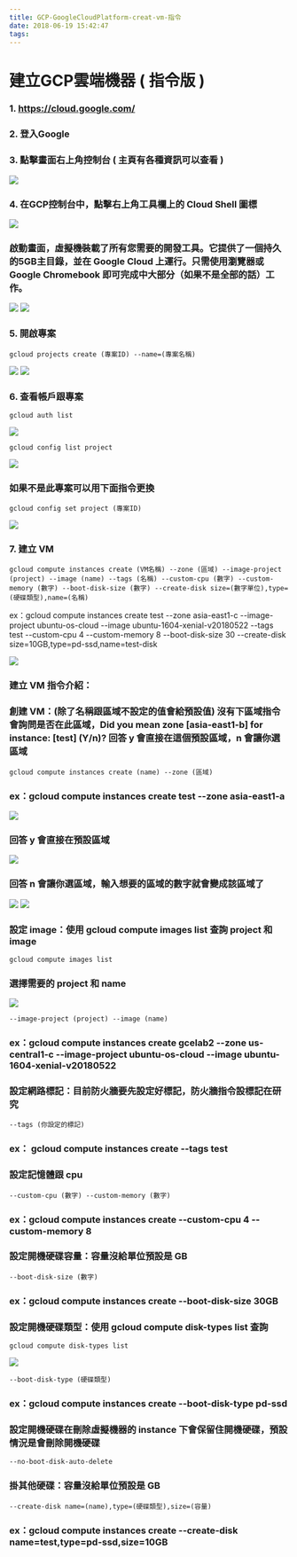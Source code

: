 ```yaml
---
title: GCP-GoogleCloudPlatform-creat-vm-指令
date: 2018-06-19 15:42:47
tags:
---
```


# 建立GCP雲端機器 ( 指令版 )

### 1. https://cloud.google.com/

### 2. 登入Google

### 3. 點擊畫面右上角控制台 ( 主頁有各種資訊可以查看 )

![ ](images/1.png)

### 4. 在GCP控制台中，點擊右上角工具欄上的 Cloud Shell 圖標

![ ](images/2.png)

### 啟動畫面，虛擬機裝載了所有您需要的開發工具。它提供了一個持久的5GB主目錄，並在 Google Cloud 上運行。只需使用瀏覽器或 Google Chromebook 即可完成中大部分（如果不是全部的話）工作。

![ ](images/3.png)
![ ](images/4.png)

### 5. 開啟專案

```
gcloud projects create (專案ID) --name=(專案名稱) 
```

![ ](images/5.1.png)
![ ](images/6.png)

### 6. 查看帳戶跟專案

```
gcloud auth list
```

![ ](images/7.png)

```
gcloud config list project
```

![ ](images/8.png)

### 如果不是此專案可以用下面指令更換

```
gcloud config set project (專案ID)
```

![ ](images/9.png)

### 7. 建立 VM

```
gcloud compute instances create (VM名稱) --zone (區域) --image-project (project) --image (name) --tags (名稱) --custom-cpu (數字) --custom-memory (數字) --boot-disk-size (數字) --create-disk size=(數字單位),type=(硬碟類型),name=(名稱)
```

ex：gcloud compute instances create test --zone asia-east1-c --image-project ubuntu-os-cloud --image ubuntu-1604-xenial-v20180522 --tags test --custom-cpu 4 --custom-memory 8 --boot-disk-size 30 --create-disk size=10GB,type=pd-ssd,name=test-disk

![ ](images/16.png)

### 建立 VM 指令介紹：

### 創建 VM：(除了名稱跟區域不設定的值會給預設值) 沒有下區域指令會詢問是否在此區域，Did you mean zone [asia-east1-b] for instance: [test] (Y/n)? 回答 y 會直接在這個預設區域，n 會讓你選區域

```
gcloud compute instances create (name) --zone (區域)
```

### ex：gcloud compute instances create test --zone asia-east1-a

![ ](images/14.png)

### 回答 y 會直接在預設區域

![ ](images/11.png)

### 回答 n 會讓你選區域，輸入想要的區域的數字就會變成該區域了

![ ](images/12.png)
![ ](images/13.1.png)

### 設定 image：使用 gcloud compute images list 查詢 project 和 image 

```
gcloud compute images list
```

### 選擇需要的 project 和 name

![ ](images/10.png)

```
--image-project (project) --image (name)
```

### ex：gcloud compute instances create gcelab2 --zone us-central1-c --image-project ubuntu-os-cloud --image ubuntu-1604-xenial-v20180522

### 設定網路標記：目前防火牆要先設定好標記，防火牆指令設標記在研究

```
--tags (你設定的標記)
```

### ex： gcloud compute instances create --tags test

### 設定記憶體跟 cpu

```
--custom-cpu (數字) --custom-memory (數字)
```

### ex：gcloud compute instances create --custom-cpu 4 --custom-memory 8

### 設定開機硬碟容量：容量沒給單位預設是 GB

```
--boot-disk-size (數字)
```

### ex：gcloud compute instances create --boot-disk-size 30GB

### 設定開機硬碟類型：使用 gcloud compute disk-types list 查詢

```
gcloud compute disk-types list
```

![ ](images/15.png)

```
--boot-disk-type (硬碟類型)
```

### ex：gcloud compute instances create --boot-disk-type pd-ssd

### 設定開機硬碟在刪除虛擬機器的 instance 下會保留住開機硬碟，預設情況是會刪除開機硬碟

```
--no-boot-disk-auto-delete
```

### 掛其他硬碟：容量沒給單位預設是 GB

```
--create-disk name=(name),type=(硬碟類型),size=(容量)
```

### ex：gcloud compute instances create --create-disk name=test,type=pd-ssd,size=10GB